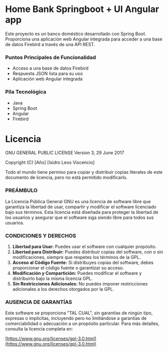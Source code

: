 # Home Bank Springboot + UI Angular app

 
Este proyecto es un banco doméstico desarrollado con Spring Boot. Proporciona una aplicación web Angular integrada para acceder a una base de datos Firebird a través de una API REST.

### Puntos Principales de Funcionalidad
- Acceso a una base de datos Firebird
- Respuesta JSON lista para su uso
- Aplicación web Angular integrada

### Pila Tecnológica
- Java
- Spring Boot
- Angular
- Firebird

# Licencia

GNU GENERAL PUBLIC LICENSE
Version 3, 29 June 2017

Copyright (C) [Año] [Isidro Leos Viscencio]

Todo el mundo tiene permiso para copiar y distribuir copias literales de este documento de licencia, pero no está permitido modificarlo.

### **PREÁMBULO**

La Licencia Pública General GNU es una licencia de software libre que garantiza la libertad de usar, compartir y modificar el software licenciado bajo sus términos. Esta licencia está diseñada para proteger la libertad de los usuarios y asegurar que el software siga siendo libre para todos sus usuarios.

### **CONDICIONES Y DERECHOS**

1. **Libertad para Usar:** Puedes usar el software con cualquier propósito.
2. **Libertad para Distribuir:** Puedes distribuir copias del software, con o sin modificaciones, siempre que respetes los términos de la GPL.
3. **Acceso al Código Fuente:** Si distribuyes copias del software, debes proporcionar el código fuente o garantizar su acceso.
4. **Modificación y Compartición:** Puedes modificar el software y distribuirlo bajo la misma licencia GPL.
5. **Sin Restricciones Adicionales:** No puedes imponer restricciones adicionales a los derechos otorgados por la GPL.

### **AUSENCIA DE GARANTÍAS**

Este software se proporciona "TAL CUAL", sin garantías de ningún tipo, expresas o implícitas, incluyendo pero no limitándose a garantías de comerciabilidad o adecuación a un propósito particular. Para más detalles, consulta la licencia completa en:

[https://www.gnu.org/licenses/gpl-3.0.html](https://www.gnu.org/licenses/gpl-3.0.html)

